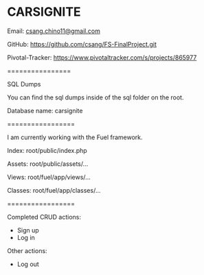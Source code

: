 CARSIGNITE
================

Email: csang.chino11@gmail.com

GitHub: https://github.com/csang/FS-FinalProject.git

Pivotal-Tracker: https://www.pivotaltracker.com/s/projects/865977

================

SQL Dumps

You can find the sql dumps inside of the sql folder on the root.

Database name: carsignite

=================

I am currently working with the Fuel framework.

Index:
root/public/index.php

Assets:
root/public/assets/...

Views:
root/fuel/app/views/...

Classes:
root/fuel/app/classes/...

=================

Completed CRUD actions:

- Sign up
- Log in

Other actions:

- Log out